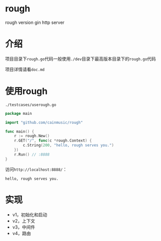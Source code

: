 # rough
rough version gin http server

# 介绍

项目目录下`rough.go`代码一般使用`./dev`目录下最高版本目录下的`rough.go`代码

项目详情请看`doc.md`

# 使用rough

`./testcases/userough.go`

``` go
package main

import "github.com/cainmusic/rough"

func main() {
	r := rough.New()
	r.GET("/", func(c *rough.Context) {
		c.String(200, "hello, rough serves you.")
	})
	r.Run() // :8888
}

```

访问`http://localhost:8888/`：

```
hello, rough serves you.
```

# 实现

* v1，初始化和启动
* v2，上下文
* v3，中间件
* v4，路由